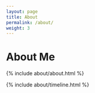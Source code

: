```yaml
---
layout: page
title: About
permalink: /about/
weight: 3
---
```


# **About Me**

<!--
<div class="row">
{% include about/skills.html title="Programming Skills" source=site.data.programming-skills %}
</div>
-->

{% include about/about.html %}

<div class="row">
{% include about/timeline.html %}
</div>
